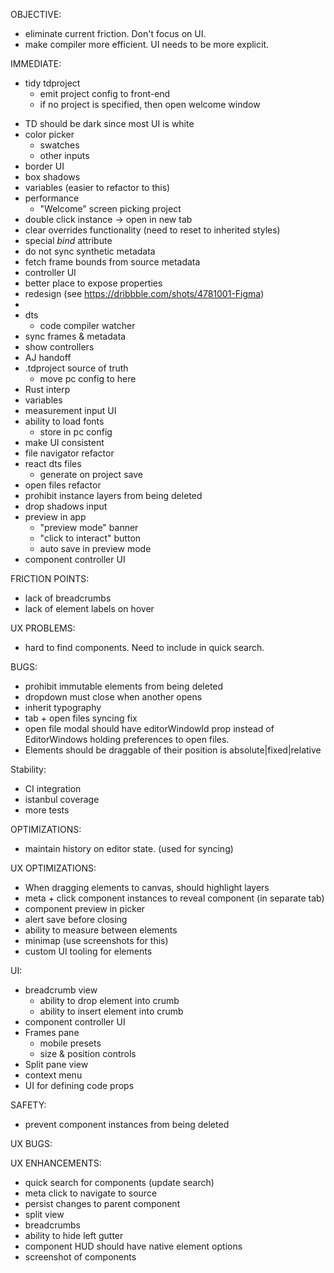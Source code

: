 OBJECTIVE:

- eliminate current friction. Don't focus on UI.
- make compiler more efficient. UI needs to be more explicit.

IMMEDIATE:

- tidy tdproject
  - emit project config to front-end
  - if no project is specified, then open welcome window

* TD should be dark since most UI is white
* color picker
  - swatches
  - other inputs
* border UI
* box shadows
* variables (easier to refactor to this)
* performance
  - "Welcome" screen picking project
* double click instance -> open in new tab
* clear overrides functionality (need to reset to inherited styles)
* special _bind_ attribute
* do not sync synthetic metadata
* fetch frame bounds from source metadata
* controller UI
* better place to expose properties
* redesign (see https://dribbble.com/shots/4781001-Figma)
*
* dts
  - code compiler watcher
* sync frames & metadata
* show controllers
* AJ handoff
* .tdproject source of truth
  - move pc config to here
* Rust interp
* variables
* measurement input UI
* ability to load fonts
  - store in pc config
* make UI consistent
* file navigator refactor
* react dts files
  - generate on project save
* open files refactor
* prohibit instance layers from being deleted
* drop shadows input
* preview in app
  - "preview mode" banner
  - "click to interact" button
  - auto save in preview mode
* component controller UI

FRICTION POINTS:

- lack of breadcrumbs
- lack of element labels on hover

UX PROBLEMS:

- hard to find components. Need to include in quick search.

BUGS:

- prohibit immutable elements from being deleted
- dropdown must close when another opens
- inherit typography
- tab + open files syncing fix
- open file modal should have editorWindowId prop instead of EditorWindows holding preferences to open files.
- Elements should be draggable of their position is absolute|fixed|relative

Stability:

- CI integration
- istanbul coverage
- more tests

OPTIMIZATIONS:

- maintain history on editor state. (used for syncing)

UX OPTIMIZATIONS:

- When dragging elements to canvas, should highlight layers
- meta + click component instances to reveal component (in separate tab)
- component preview in picker
- alert save before closing
- ability to measure between elements
- minimap (use screenshots for this)
- custom UI tooling for elements

UI:

- breadcrumb view
  - ability to drop element into crumb
  - ability to insert element into crumb
- component controller UI
- Frames pane
  - mobile presets
  - size & position controls
- Split pane view
- context menu
- UI for defining code props

SAFETY:

- prevent component instances from being deleted

UX BUGS:

UX ENHANCEMENTS:

- quick search for components (update search)
- meta click to navigate to source
- persist changes to parent component
- split view
- breadcrumbs
- ability to hide left gutter
- component HUD should have native element options
- screenshot of components
